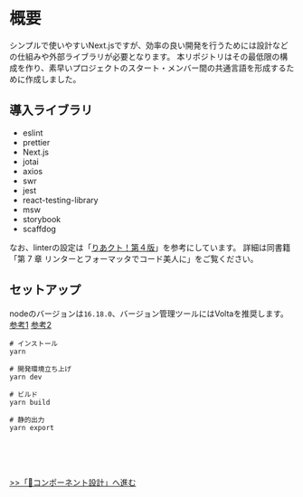 # 概要
シンプルで使いやすいNext.jsですが、効率の良い開発を行うためには設計などの仕組みや外部ライブラリが必要となります。
本リポジトリはその最低限の構成を作り、素早いプロジェクトのスタート・メンバー間の共通言語を形成するために作成しました。

## 導入ライブラリ
* eslint
* prettier
* Next.js
* jotai
* axios
* swr
* jest
* react-testing-library
* msw
* storybook
* scaffdog

なお、linterの設定は「[りあクト！第４版](https://oukayuka.booth.pm/items/2368045)」を参考にしています。
詳細は同書籍「第 7 章 リンターとフォーマッタでコード美人に」をご覧ください。

## セットアップ
nodeのバージョンは`16.18.0`、バージョン管理ツールにはVoltaを推奨します。
[参考1](https://zenn.dev/taichifukumoto/articles/how-to-use-volta)
 [参考2](https://dev.classmethod.jp/articles/node-version-volta/)

```
# インストール
yarn

# 開発環境立ち上げ
yarn dev

# ビルド
yarn build

# 静的出力
yarn export
```
<br>
<br>
<br>

[>>「🧩コンポーネント設計」へ進む](component-design.md)